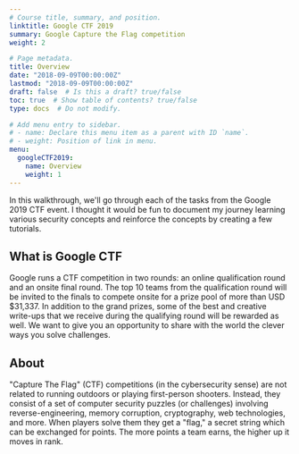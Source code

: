 ```yaml
---
# Course title, summary, and position.
linktitle: Google CTF 2019
summary: Google Capture the Flag competition
weight: 2

# Page metadata.
title: Overview
date: "2018-09-09T00:00:00Z"
lastmod: "2018-09-09T00:00:00Z"
draft: false  # Is this a draft? true/false
toc: true  # Show table of contents? true/false
type: docs  # Do not modify.

# Add menu entry to sidebar.
# - name: Declare this menu item as a parent with ID `name`.
# - weight: Position of link in menu.
menu:
  googleCTF2019:
    name: Overview
    weight: 1
---
```


In this walkthrough, we'll go through each of the tasks from the Google 2019 CTF event. I thought it would be fun to document my journey learning various security concepts and reinforce the concepts by creating a few tutorials. 

## What is Google CTF

Google runs a CTF competition in two rounds: an online qualification round and an onsite final round. The top 10 teams from the qualification round will be invited to the finals to compete onsite for a prize pool of more than USD $31,337. In addition to the grand prizes, some of the best and creative write-ups that we receive during the qualifying round will be rewarded as well. We want to give you an opportunity to share with the world the clever ways you solve challenges. 

## About

"Capture The Flag" (CTF) competitions (in the cybersecurity sense) are not related to running outdoors or playing first-person shooters. Instead, they consist of a set of computer security puzzles (or challenges) involving reverse-engineering, memory corruption, cryptography, web technologies, and more. When players solve them they get a "flag," a secret string which can be exchanged for points. The more points a team earns, the higher up it moves in rank.


